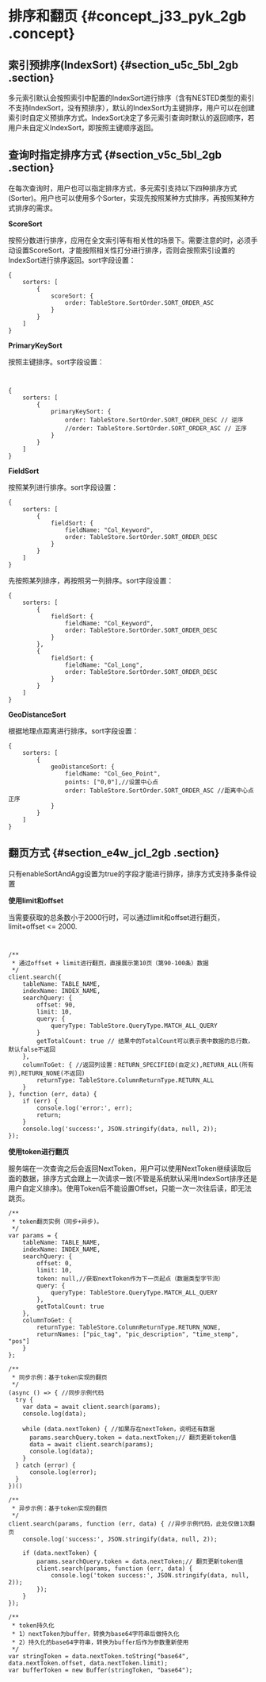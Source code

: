 # 排序和翻页 {#concept_j33_pyk_2gb .concept}

## 索引预排序\(IndexSort\) {#section_u5c_5bl_2gb .section}

多元索引默认会按照索引中配置的IndexSort进行排序（含有NESTED类型的索引不支持IndexSort，没有预排序），默认的IndexSort为主键排序，用户可以在创建索引时自定义预排序方式。IndexSort决定了多元索引查询时默认的返回顺序，若用户未自定义IndexSort，即按照主键顺序返回。

## 查询时指定排序方式 {#section_v5c_5bl_2gb .section}

在每次查询时，用户也可以指定排序方式，多元索引支持以下四种排序方式\(Sorter\)。用户也可以使用多个Sorter，实现先按照某种方式排序，再按照某种方式排序的需求。

 **ScoreSort** 

按照分数进行排序，应用在全文索引等有相关性的场景下。需要注意的时，必须手动设置ScoreSort，才能按照相关性打分进行排序，否则会按照索引设置的IndexSort进行排序返回。sort字段设置：

```
{
    sorters: [
        {
            scoreSort: {
                order: TableStore.SortOrder.SORT_ORDER_ASC
            }
        }
    ]
}
```

 **PrimaryKeySort** 

按照主键排序。sort字段设置：

```


{
    sorters: [
        {
            primaryKeySort: {
                order: TableStore.SortOrder.SORT_ORDER_DESC // 逆序
                //order: TableStore.SortOrder.SORT_ORDER_ASC // 正序
            }
        }
    ]
}
```

 **FieldSort** 

按照某列进行排序。sort字段设置：

```
{
    sorters: [
        {
            fieldSort: {
                fieldName: "Col_Keyword",
                order: TableStore.SortOrder.SORT_ORDER_DESC
            }
        }
    ]
}
```

先按照某列排序，再按照另一列排序。sort字段设置：

```
{
    sorters: [
        {
            fieldSort: {
                fieldName: "Col_Keyword",
                order: TableStore.SortOrder.SORT_ORDER_DESC
            }
        },
        {
            fieldSort: {
                fieldName: "Col_Long",
                order: TableStore.SortOrder.SORT_ORDER_DESC
            }
        }
    ]
}
```

 **GeoDistanceSort** 

根据地理点距离进行排序。sort字段设置：

```
{
    sorters: [
        {
            geoDistanceSort: {
                fieldName: "Col_Geo_Point",
                points: ["0,0"],//设置中心点
                order: TableStore.SortOrder.SORT_ORDER_ASC //距离中心点正序
            }
        }
    ]
}
```

## 翻页方式 {#section_e4w_jcl_2gb .section}

只有enableSortAndAgg设置为true的字段才能进行排序，排序方式支持多条件设置

 **使用limit和offset** 

当需要获取的总条数小于2000行时，可以通过limit和offset进行翻页，limit+offset <= 2000.

```


/**
 * 通过offset + limit进行翻页，直接展示第10页（第90-100条）数据
 */
client.search({
    tableName: TABLE_NAME,
    indexName: INDEX_NAME,
    searchQuery: {
        offset: 90,
        limit: 10, 
        query: {
            queryType: TableStore.QueryType.MATCH_ALL_QUERY
        }
        getTotalCount: true // 结果中的TotalCount可以表示表中数据的总行数， 默认false不返回
    },
    columnToGet: { //返回列设置：RETURN_SPECIFIED(自定义),RETURN_ALL(所有列),RETURN_NONE(不返回)
        returnType: TableStore.ColumnReturnType.RETURN_ALL
    }
}, function (err, data) {
    if (err) {
        console.log('error:', err);
        return;
    }
    console.log('success:', JSON.stringify(data, null, 2));
});
```

 **使用token进行翻页** 

服务端在一次查询之后会返回NextToken，用户可以使用NextToken继续读取后面的数据，排序方式会跟上一次请求一致\(不管是系统默认采用IndexSort排序还是用户自定义排序\)。使用Token后不能设置Offset，只能一次一次往后读，即无法跳页。

```
/**
 * token翻页实例（同步+异步)。
 */
var params = {
    tableName: TABLE_NAME,
    indexName: INDEX_NAME,
    searchQuery: {
        offset: 0,
        limit: 10,
        token: null,//获取nextToken作为下一页起点（数据类型字节流）
        query: {
            queryType: TableStore.QueryType.MATCH_ALL_QUERY
        },
        getTotalCount: true
    },
    columnToGet: {
        returnType: TableStore.ColumnReturnType.RETURN_NONE,
        returnNames: ["pic_tag", "pic_description", "time_stemp", "pos"]
    }
};

/**
 * 同步示例：基于token实现的翻页
 */
(async () => { //同步示例代码
  try {
    var data = await client.search(params);
    console.log(data);

    while (data.nextToken) { //如果存在nextToken，说明还有数据
      params.searchQuery.token = data.nextToken;// 翻页更新token值
      data = await client.search(params);
      console.log(data);
    }
  } catch (error) {
      console.log(error);
  }
})()

/**
 * 异步示例：基于token实现的翻页
 */
client.search(params, function (err, data) { //异步示例代码，此处仅做1次翻页
    console.log('success:', JSON.stringify(data, null, 2));

    if (data.nextToken) {
        params.searchQuery.token = data.nextToken;// 翻页更新token值
        client.search(params, function (err, data) {
            console.log('token success:', JSON.stringify(data, null, 2));
        });
    }
});

/**
 * token持久化
 * 1）nextToken为buffer，转换为base64字符串后做持久化
 * 2）持久化的base64字符串，转换为buffer后作为参数重新使用
 */
var stringToken = data.nextToken.toString("base64", data.nextToken.offset, data.nextToken.limit);
var bufferToken = new Buffer(stringToken, "base64");
```

